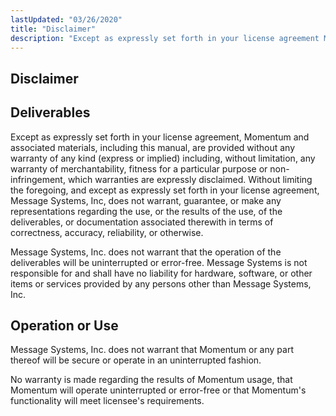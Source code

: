 ```yaml
---
lastUpdated: "03/26/2020"
title: "Disclaimer"
description: "Except as expressly set forth in your license agreement Momentum and associated materials including this manual are provided without any warranty of any kind express or implied including without limitation any warranty of merchantability fitness for a particular purpose or non infringement which warranties are expressly disclaimed Without limiting the..."
---
```


## <a name="disclaimer"></a> Disclaimer

## <a name="idp32823888"></a> Deliverables

Except as expressly set forth in your license agreement, Momentum and associated materials, including this manual, are provided without any warranty of any kind (express or implied) including, without limitation, any warranty of merchantability, fitness for a particular purpose or non-infringement, which warranties are expressly disclaimed. Without limiting the foregoing, and except as expressly set forth in your license agreement, Message Systems, Inc, does not warrant, guarantee, or make any representations regarding the use, or the results of the use, of the deliverables, or documentation associated therewith in terms of correctness, accuracy, reliability, or otherwise.

Message Systems, Inc. does not warrant that the operation of the deliverables will be uninterrupted or error-free. Message Systems is not responsible for and shall have no liability for hardware, software, or other items or services provided by any persons other than Message Systems, Inc.

## <a name="idp32826160"></a> Operation or Use

Message Systems, Inc. does not warrant that Momentum or any part thereof will be secure or operate in an uninterrupted fashion.

No warranty is made regarding the results of Momentum usage, that Momentum will operate uninterrupted or error-free or that Momentum's functionality will meet licensee's requirements.